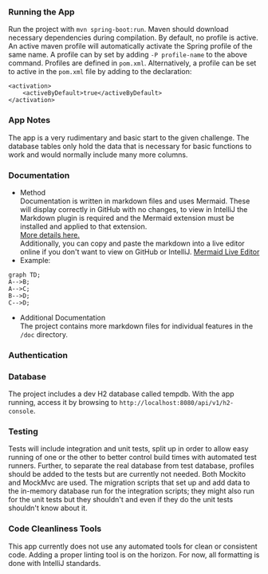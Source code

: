 ### Running the App
Run the project with `mvn spring-boot:run`. Maven should download necessary dependencies during compilation. By default, no profile is active. An active maven profile will automatically activate the  Spring profile of the same name. A profile can by set by adding `-P profile-name` to the above command. Profiles are defined in `pom.xml`. Alternatively, a profile can be set to active in the `pom.xml` file by adding to the declaration:
```
<activation>
    <activeByDefault>true</activeByDefault>
</activation>
```

### App Notes
The app is a very rudimentary and basic start to the given challenge. The database tables only hold the data that is necessary for basic functions to work and would normally include many more columns. 

### Documentation
- Method  
Documentation is written in markdown files and uses Mermaid. These will display correctly in GitHub with no changes, to view in IntelliJ the Markdown plugin is required and the Mermaid extension must be installed and applied to that extension.  
[More details here.](https://www.jetbrains.com/help/idea/markdown.html#diagrams)  
Additionally, you can copy and paste the markdown into a live editor online if you don't want to view on GitHub or IntelliJ.
[Mermaid Live Editor](https://mermaid.live/)  
- Example:

```mermaid
graph TD;
A-->B;
A-->C;
B-->D;
C-->D;
```  
- Additional Documentation  
The project contains more markdown files for individual features in the `/doc` directory.

### Authentication

### Database
The project includes a dev H2 database called tempdb. With the app running, access it by browsing to `http://localhost:8080/api/v1/h2-console`.

### Testing
Tests will include integration and unit tests, split up in order to allow easy running of one or the other to better control build times with automated test runners. Further, to separate the real database from test database, profiles should be added to the tests but are currently not needed. Both Mockito and MockMvc are used. The migration scripts that set up and add data to the in-memory database run for the integration scripts; they might also run for the unit tests but they shouldn't and even if they do the unit tests shouldn't know about it.

### Code Cleanliness Tools
This app currently does not use any automated tools for clean or consistent code.  Adding a proper linting tool is on the horizon.  For now, all formatting is done with IntelliJ standards.